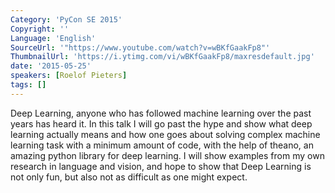 ```yaml
---
Category: 'PyCon SE 2015'
Copyright: ''
Language: 'English'
SourceUrl: '"https://www.youtube.com/watch?v=wBKfGaakFp8"'
ThumbnailUrl: 'https://i.ytimg.com/vi/wBKfGaakFp8/maxresdefault.jpg'
date: '2015-05-25'
speakers: [Roelof Pieters]
tags: []
---
```

Deep Learning, anyone who has followed machine learning over the past years has heard it. In this talk I will go past the hype and show what deep learning actually means and how one goes about solving complex machine learning task with a minimum amount of code, with the help of theano, an amazing python library for deep learning. I will show examples from my own research in language and vision, and hope to show that Deep Learning is not only fun, but also not as difficult as one might expect.